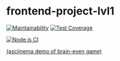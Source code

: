 # frontend-project-lvl1

[![Maintainability](https://api.codeclimate.com/v1/badges/a6bdf687749cc8f4ada3/maintainability)](https://codeclimate.com/github/nurgeld/frontend-project-lvl1/maintainability) [![Test Coverage](https://api.codeclimate.com/v1/badges/a6bdf687749cc8f4ada3/test_coverage)](https://codeclimate.com/github/nurgeld/frontend-project-lvl1/test_coverage)

[![Node.js CI](https://github.com/nurgeld/frontend-project-lvl1/actions/workflows/brain-games.yml/badge.svg)](https://github.com/nurgeld/frontend-project-lvl1/actions/workflows/brain-games.yml)

[(asciinema demo of brain-even game)](https://asciinema.org/a/vDtqNpIg5OkWGct5BmuI3918q)
